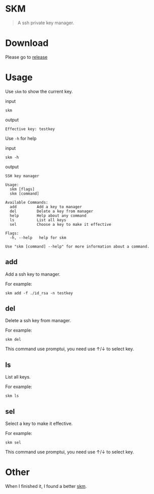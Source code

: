 # SKM

> A ssh private key manager.

# Download

Please go to [release](https://github.com/lovexy-fun/skm/releases)

# Usage

Use `skm` to show the current key.

input

```shell
skm
```

output

```shell
Effective key: testkey
```

Use `-h` for help

input

```shell
skm -h
```
output

```shell
SSH key manager

Usage:
  skm [flags]
  skm [command]

Available Commands:
  add         Add a key to manager
  del         Delete a key from manager
  help        Help about any command
  ls          List all keys
  sel         Choose a key to make it effective

Flags:
  -h, --help   help for skm

Use "skm [command] --help" for more information about a command.
```

## add

Add a ssh key to manager.

For example:

```shell
skm add -f ./id_rsa -n testkey
```

## del

Delete a ssh key from manager.

For example:

```shell
skm del
```

This command use promptui, you need use ↑/↓ to select key.

## ls

List all keys.

For example:
```shell
skm ls
```

## sel

Select a key to make it effective.

For example:

```shell
skm sel
```

This command use promptui, you need use ↑/↓ to select key.

# Other

When I finished it, I found a better [skm](https://github.com/TimothyYe/skm).